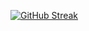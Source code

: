 [![GitHub Streak](https://streak-stats.demolab.com?user=Anushka-engg&theme=tokyonight)](https://git.io/streak-stats)
